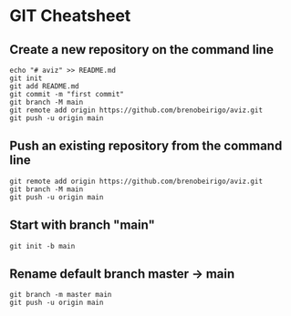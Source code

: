 # GIT Cheatsheet

## Create a new repository on the command line
	
	echo "# aviz" >> README.md
	git init
	git add README.md
	git commit -m "first commit"
	git branch -M main
	git remote add origin https://github.com/brenobeirigo/aviz.git
	git push -u origin main
                
## Push an existing repository from the command line

	git remote add origin https://github.com/brenobeirigo/aviz.git
	git branch -M main
	git push -u origin main

## Start with branch "main"

	git init -b main
	
## Rename default branch master -> main


	git branch -m master main
	git push -u origin main

